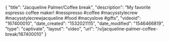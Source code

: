 {
    "title": "Jacqueline Palmer\/Coffee break",
    "description": "My favorite espresso coffee maker! #nesspresso #coffee #macysstylecrew #macysstylecrewjacqueline #food #macyslove #gifts",
    "videoid": "167400010",
    "date_created": "1532021115",
    "date_modified": "1546466819",
    "type": "captivate",
    "layout": "video",
    "url": "\/v\/jacqueline-palmer-coffee-break\/167400010"
}